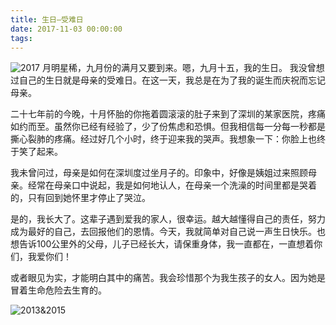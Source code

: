 ```yaml
---
title: 生日—受难日
date: 2017-11-03 00:00:00
tags:
---
```

![2017](http://7sbydq.com1.z0.glb.clouddn.com/family2017.png)
月明星稀，九月份的满月又要到来。嗯，九月十五，我的生日。
我没曾想过自己的生日就是母亲的受难日。在这一天，我总是在为了我的诞生而庆祝而忘记母亲。

二十七年前的今晚，十月怀胎的你拖着圆滚滚的肚子来到了深圳的某家医院，疼痛如约而至。虽然你已经有经验了，少了份焦虑和恐惧。但我相信每一分每一秒都是撕心裂肺的疼痛。经过好几个小时，终于迎来我的哭声。我想象一下：你脸上也终于笑了起来。

我未曾问过，母亲是如何在深圳度过坐月子的。印象中，好像是姨姐过来照顾母亲。经常在母亲口中说起，我是如何地认人，在母亲一个洗澡的时间里都是哭着的，只有回到她怀里才停止了哭泣。

是的，我长大了。这辈子遇到爱我的家人，很幸运。越大越懂得自己的责任，努力成为最好的自己，去回报他们的恩情。今天，我就简单对自己说一声生日快乐。也想告诉100公里外的父母，儿子已经长大，请保重身体，我一直都在，一直想着你们，我爱你们！

或者眼见为实，才能明白其中的痛苦。我会珍惜那个为我生孩子的女人。因为她是冒着生命危险去生育的。

![2013&2015](http://7sbydq.com1.z0.glb.clouddn.com/family20132015.png)


